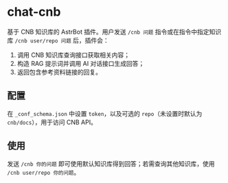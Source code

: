 # chat-cnb

基于 CNB 知识库的 AstrBot 插件。用户发送 `/cnb 问题` 指令或在指令中指定知识库 `/cnb user/repo 问题` 后，插件会：

1. 调用 CNB 知识库查询接口获取相关内容；
2. 构造 RAG 提示词并调用 AI 对话接口生成回答；
3. 返回包含参考资料链接的回复。

## 配置

在 `_conf_schema.json` 中设置 `token`，以及可选的 `repo`（未设置时默认为 `cnb/docs`），用于访问 CNB API。

## 使用

发送 `/cnb 你的问题` 即可使用默认知识库得到回答；若需查询其他知识库，使用 `/cnb user/repo 你的问题`。
